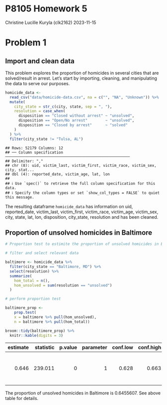 P8105 Homework 5
================
Christine Lucille Kuryla (clk2162)
2023-11-15

# Problem 1

## Import and clean data

This problem explores the proportion of homicides in several cities that
are solved/result in arrest. Let’s start by importing, cleaning, and
manipulating the data to serve our purposes.

``` r
homicide_data <- 
  read_csv("data/homicide-data.csv", na = c("", "NA", "Unknown")) %>%
  mutate(
    city_state = str_c(city, state, sep = ", "),
    resolution = case_when(
      disposition == "Closed without arrest" ~ "unsolved",
      disposition == "Open/No arrest"        ~ "unsolved",
      disposition == "Closed by arrest"      ~ "solved"
    )
  ) %>% 
  filter(city_state != "Tulsa, AL") 
```

    ## Rows: 52179 Columns: 12
    ## ── Column specification ────────────────────────────────────────────────────────
    ## Delimiter: ","
    ## chr (8): uid, victim_last, victim_first, victim_race, victim_sex, city, stat...
    ## dbl (4): reported_date, victim_age, lat, lon
    ## 
    ## ℹ Use `spec()` to retrieve the full column specification for this data.
    ## ℹ Specify the column types or set `show_col_types = FALSE` to quiet this message.

The resulting dataframe `homicide_data` has information on uid,
reported_date, victim_last, victim_first, victim_race, victim_age,
victim_sex, city, state, lat, lon, disposition, city_state, resolution
and has been cleaned.

## Proportion of unsolved homicides in Baltimore

``` r
# Proportion test to estimite the proportion of unsolved homicides in Baltimore

# filter and select relevant data

baltimore <- homicide_data %>%
  filter(city_state == "Baltimore, MD") %>%
  select(resolution) %>%
  summarize(
    hom_total = n(),
    hom_unsolved = sum(resolution == "unsolved")
  )

# perform proportion test

baltimore_prop <- 
    prop.test(
    x = baltimore %>% pull(hom_unsolved),
    n = baltimore %>% pull(hom_total)) 

broom::tidy(baltimore_prop) %>% 
  knitr::kable(digits = 3)
```

| estimate | statistic | p.value | parameter | conf.low | conf.high | method                                               | alternative |
|---------:|----------:|--------:|----------:|---------:|----------:|:-----------------------------------------------------|:------------|
|    0.646 |   239.011 |       0 |         1 |    0.628 |     0.663 | 1-sample proportions test with continuity correction | two.sided   |

The proportion of unsolved homicides in Baltimore is 0.6455607. See
above table for details.
